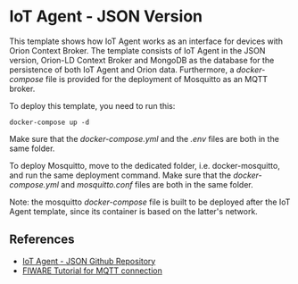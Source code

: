 # IoT Agent - JSON Version
This template shows how IoT Agent works as an interface for devices with Orion Context Broker. The template consists of IoT Agent in the JSON version, Orion-LD Context Broker and MongoDB as the database for the persistence of both IoT Agent and Orion data. 
Furthermore, a _docker-compose_ file is provided for the deployment of Mosquitto as an MQTT broker.

To deploy this template, you need to run this:
```
docker-compose up -d
```
Make sure that the _docker-compose.yml_ and the _.env_ files are both in the same folder.

To deploy Mosquitto, move to the dedicated folder, i.e. docker-mosquitto, and run the same deployment command. Make sure that the _docker-compose.yml_ and _mosquitto.conf_ files are both in the same folder.

Note: the mosquitto _docker-compose_ file is built to be deployed after the IoT Agent template, since its container is based on the latter's network.

## References

* [IoT Agent - JSON Github Repository](https://github.com/telefonicaid/iotagent-json)
* [FIWARE Tutorial for MQTT connection](https://github.com/FIWARE/tutorials.IoT-over-MQTT)
